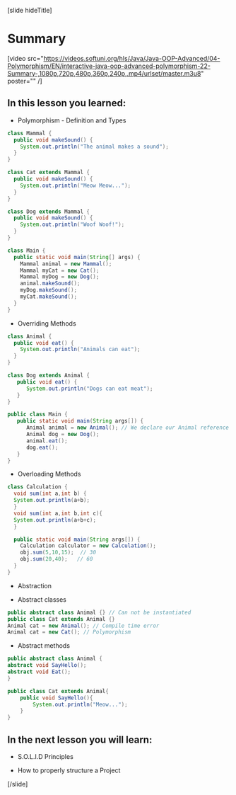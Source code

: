 [slide hideTitle]
# Summary

[video src="https://videos.softuni.org/hls/Java/Java-OOP-Advanced/04-Polymorphism/EN/interactive-java-oop-advanced-polymorphism-22-Summary-,1080p,720p,480p,360p,240p,.mp4/urlset/master.m3u8" poster="" /]

## In this lesson you learned:

- Polymorphism - Definition and Types

``` java
class Mammal {
  public void makeSound() {
    System.out.println("The animal makes a sound");
  }
}
```

``` java
class Cat extends Mammal {
  public void makeSound() {
    System.out.println("Meow Meow...");
  }
}
```

``` java
class Dog extends Mammal {
  public void makeSound() {
    System.out.println("Woof Woof!");
  }
}
```

``` java
class Main {
  public static void main(String[] args) {
    Mammal animal = new Mammal();  
    Mammal myCat = new Cat(); 
    Mammal myDog = new Dog(); 
    animal.makeSound();
    myDog.makeSound();
    myCat.makeSound();
  }
}
```

- Overriding Methods

``` java
class Animal {
  public void eat() {
    System.out.println("Animals can eat");
  }
}

class Dog extends Animal {
   public void eat() {
      System.out.println("Dogs can eat meat");
   }
}

public class Main {
   public static void main(String args[]) {
      Animal animal = new Animal(); // We declare our Animal reference and object
      Animal dog = new Dog();
      animal.eat(); 
      dog.eat();
   }
}
```

- Overloading Methods

``` java
class Calculation {  
  void sum(int a,int b) {
  System.out.println(a+b);
  }  
  void sum(int a,int b,int c){
  System.out.println(a+b+c);
  }  

  public static void main(String args[]) {  
    Calculation calculator = new Calculation();  
    obj.sum(5,10,15);  // 30
    obj.sum(20,40);   // 60
  }  
}  
```

- Abstraction

- Abstract classes

```java
public abstract class Animal {} // Can not be instantiated
public class Cat extends Animal {}
Animal cat = new Animal(); // Compile time error
Animal cat = new Cat(); // Polymorphism
```

- Abstract methods

```java
public abstract class Animal {
abstract void SayHello();
abstract void Eat();
} 

public class Cat extends Animal{
    public void SayHello(){
        System.out.println("Meow...");
    }
}

```

## In the next lesson you will learn:

- S.O.L.I.D Principles

- How to properly structure a Project



[/slide]

